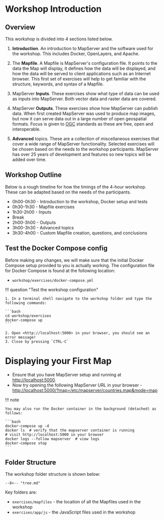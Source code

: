 # Workshop Introduction

## Overview

This workshop is divided into 4 sections listed below.

1. **Introduction**. An introduction to MapServer and the software used for the workshop. This
includes Docker, OpenLayers, and Apache.

2. The **Mapfile**. A Mapfile is MapServer's configuration file. It points
to the data the Map will display, it defines how the data will be displayed,
and how the data will be served to client applications such as an Internet
browser. This first set of exercises will help to get familiar with the structure,
keywords, and syntax of a Mapfile. 

3. MapServer **Inputs**. These exercises show what type of data can be used as inputs into
MapServer. Both vector data and raster data are covered. 

4. MapServer **Outputs**. These exercises show how MapServer can publish data. When first
created MapServer was used to produce map images, but now it can serve data out in
a large number of open geospatial formats. Focus is given to [OGC](https://www.ogc.org/standards/)
standards as these are free, open and interoperable.

5. **Advanced** topics. These are a collection of miscellaneous exercises that cover
a wide range of MapServer functionality. Selected exercises will be chosen based on the
needs to the workshop participants. MapServer has over 25 years of development and 
features so new topics will be added over time. 

## Workshop Outline

Below is a rough timeline for how the timings of the 4-hour workshop. 
These can be adapted based on the needs of the participants.

- 0h00-0h30 - Introduction to the workshop, Docker setup and tests
- 0h30-1h30 - Mapfile exercises
- 1h30-2h00 - Inputs
- Break
- 2h00-3h00 - Outputs
- 3h00-3h30 - Advanced topics
- 3h30-4h00 - Custom Mapfile creation, questions, and conclusions

## Test the Docker Compose config

Before making any changes, we will make sure that the initial Docker Compose
setup provided to you is actually working. The configuration file for Docker Compose is found at the following location:

* `workshop/exercises/docker-compose.yml`

!!! question "Test the workshop configuration"

    1. In a terminal shell navigate to the workshop folder and type the following commands:

    ```bash
    cd workshop/exercises
    docker-compose up
    ```

    2. Open <http://localhost:5000> in your browser, you should see an error message!
    3. Close by pressing `CTRL-C`

# Displaying your First Map

- Ensure that you have MapServer setup and running at <http://localhost:5000>.
- Now try opening the following MapServer URL in your browser - <http://localhost:5000/?map=/etc/mapserver/countries.map&mode=map>


!!! note

    You may also run the Docker container in the background (detached) as follows:

    ```bash
    docker-compose up -d
    docker ls  # verify that the mapserver container is running
    # visit http://localhost:5000 in your browser
    docker logs --follow mapserver  # view logs
    docker-compose stop
    ```

## Folder Structure

The workshop folder structure is shown below:

```
--8<-- "tree.md"
```

Key folders are:

- `exercises/mapfiles` - the location of all the Mapfiles used in the workshop
- `exercises/app/js` - the JavaScript files used in the workshop

